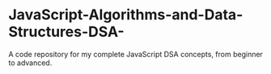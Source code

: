 # JavaScript-Algorithms-and-Data-Structures-DSA-
A code repository for my complete JavaScript DSA concepts, from beginner to advanced.
